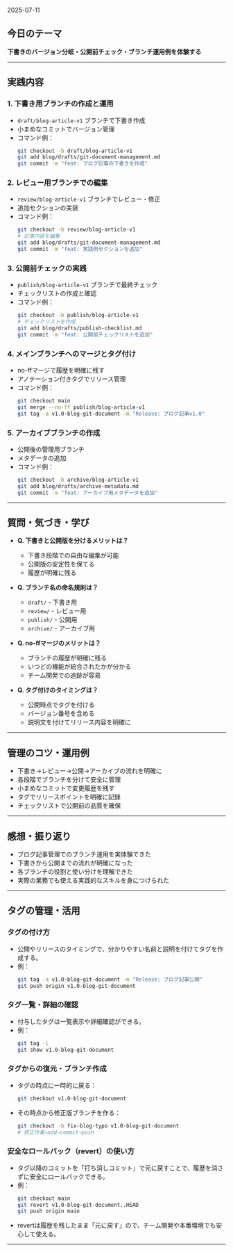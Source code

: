 2025-07-11

## 今日のテーマ
**下書きのバージョン分岐・公開前チェック・ブランチ運用例を体験する**

---

## 実践内容

### 1. 下書き用ブランチの作成と運用
- `draft/blog-article-v1` ブランチで下書き作成
- 小まめなコミットでバージョン管理
- コマンド例：
  ```bash
  git checkout -b draft/blog-article-v1
  git add blog/drafts/git-document-management.md
  git commit -m "feat: ブログ記事の下書きを作成"
  ```

### 2. レビュー用ブランチでの編集
- `review/blog-article-v1` ブランチでレビュー・修正
- 追加セクションの実装
- コマンド例：
  ```bash
  git checkout -b review/blog-article-v1
  # 記事内容を編集
  git add blog/drafts/git-document-management.md
  git commit -m "feat: 実践例セクションを追加"
  ```

### 3. 公開前チェックの実践
- `publish/blog-article-v1` ブランチで最終チェック
- チェックリストの作成と確認
- コマンド例：
  ```bash
  git checkout -b publish/blog-article-v1
  # チェックリストを作成
  git add blog/drafts/publish-checklist.md
  git commit -m "feat: 公開前チェックリストを追加"
  ```

### 4. メインブランチへのマージとタグ付け
- no-ffマージで履歴を明確に残す
- アノテーション付きタグでリリース管理
- コマンド例：
  ```bash
  git checkout main
  git merge --no-ff publish/blog-article-v1
  git tag -a v1.0-blog-git-document -m "Release: ブログ記事v1.0"
  ```

### 5. アーカイブブランチの作成
- 公開後の管理用ブランチ
- メタデータの追加
- コマンド例：
  ```bash
  git checkout -b archive/blog-article-v1
  git add blog/drafts/archive-metadata.md
  git commit -m "feat: アーカイブ用メタデータを追加"
  ```

---

## 質問・気づき・学び

- **Q. 下書きと公開版を分けるメリットは？**
  - 下書き段階での自由な編集が可能
  - 公開版の安定性を保てる
  - 履歴が明確に残る

- **Q. ブランチ名の命名規則は？**
  - `draft/` - 下書き用
  - `review/` - レビュー用
  - `publish/` - 公開用
  - `archive/` - アーカイブ用

- **Q. no-ffマージのメリットは？**
  - ブランチの履歴が明確に残る
  - いつどの機能が統合されたかが分かる
  - チーム開発での追跡が容易

- **Q. タグ付けのタイミングは？**
  - 公開時点でタグを付ける
  - バージョン番号を含める
  - 説明文を付けてリリース内容を明確に

---

## 管理のコツ・運用例

- 下書き→レビュー→公開→アーカイブの流れを明確に
- 各段階でブランチを分けて安全に管理
- 小まめなコミットで変更履歴を残す
- タグでリリースポイントを明確に記録
- チェックリストで公開前の品質を確保

---

## 感想・振り返り

- ブログ記事管理でのブランチ運用を実体験できた
- 下書きから公開までの流れが明確になった
- 各ブランチの役割と使い分けを理解できた
- 実際の業務でも使える実践的なスキルを身につけられた

---

## タグの管理・活用

### タグの付け方
- 公開やリリースのタイミングで、分かりやすい名前と説明を付けてタグを作成する。
- 例：
  ```bash
  git tag -a v1.0-blog-git-document -m "Release: ブログ記事公開"
  git push origin v1.0-blog-git-document
  ```

### タグ一覧・詳細の確認
- 付与したタグは一覧表示や詳細確認ができる。
- 例：
  ```bash
  git tag -l
  git show v1.0-blog-git-document
  ```

### タグからの復元・ブランチ作成
- タグの時点に一時的に戻る：
  ```bash
  git checkout v1.0-blog-git-document
  ```
- その時点から修正版ブランチを作る：
  ```bash
  git checkout -b fix-blog-typo v1.0-blog-git-document
  # 修正作業→add→commit→push
  ```

### 安全なロールバック（revert）の使い方
- タグ以降のコミットを「打ち消しコミット」で元に戻すことで、履歴を消さずに安全にロールバックできる。
- 例：
  ```bash
  git checkout main
  git revert v1.0-blog-git-document..HEAD
  git push origin main
  ```
- revertは履歴を残したまま「元に戻す」ので、チーム開発や本番環境でも安心して使える。

---
